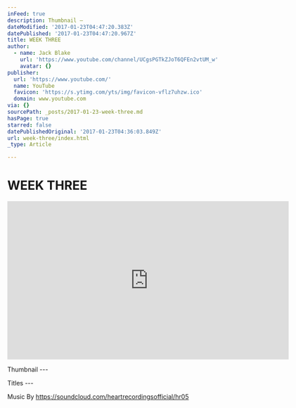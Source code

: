 ```yaml
---
inFeed: true
description: Thumbnail —
dateModified: '2017-01-23T04:47:20.383Z'
datePublished: '2017-01-23T04:47:20.967Z'
title: WEEK THREE
author:
  - name: Jack Blake
    url: 'https://www.youtube.com/channel/UCgsPGTkZJoT6QFEn2vtUM_w'
    avatar: {}
publisher:
  url: 'https://www.youtube.com/'
  name: YouTube
  favicon: 'https://s.ytimg.com/yts/img/favicon-vflz7uhzw.ico'
  domain: www.youtube.com
via: {}
sourcePath: _posts/2017-01-23-week-three.md
hasPage: true
starred: false
datePublishedOriginal: '2017-01-23T04:36:03.849Z'
url: week-three/index.html
_type: Article

---
```

# WEEK THREE

<iframe src="https://cdn.embedly.com/widgets/media.html?src=https%3A%2F%2Fwww.youtube.com%2Fembed%2FfHq5eAm7s1U%3Ffeature%3Doembed&amp;url=http%3A%2F%2Fwww.youtube.com%2Fwatch%3Fv%3DfHq5eAm7s1U&amp;image=https%3A%2F%2Fi.ytimg.com%2Fvi%2FfHq5eAm7s1U%2Fhqdefault.jpg&amp;key=b7d04c9b404c499eba89ee7072e1c4f7&amp;type=text%2Fhtml&amp;schema=youtube" width="640" height="360" scrolling="no" frameborder="0" allowfullscreen="" style=""></iframe>

Thumbnail ---

Titles ---

Music By https://soundcloud.com/heartrecordingsofficial/hr05